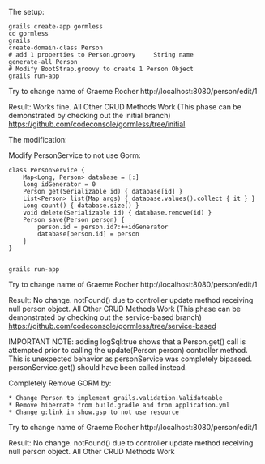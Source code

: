 The setup:

	grails create-app gormless
	cd gormless
	grails
	create-domain-class Person
	# add 1 properties to Person.groovy     String name
	generate-all Person 
	# Modify BootStrap.groovy to create 1 Person Object
	grails run-app

Try to change name of Graeme Rocher
http://localhost:8080/person/edit/1

Result: Works fine.
All Other CRUD Methods Work
(This phase can be demonstrated by checking out the initial branch)
https://github.com/codeconsole/gormless/tree/initial

The modification:

Modify PersonService to not use Gorm:

	class PersonService {
		Map<Long, Person> database = [:]
		long idGenerator = 0
		Person get(Serializable id) { database[id] }	
		List<Person> list(Map args) { database.values().collect { it } }
		Long count() { database.size() }
		void delete(Serializable id) { database.remove(id) }
		Person save(Person person) {
			person.id = person.id?:++idGenerator
			database[person.id] = person
		}
	}


	grails run-app

Try to change name of Graeme Rocher
http://localhost:8080/person/edit/1

Result: No change. notFound() due to controller update method receiving null person object.
All Other CRUD Methods Work
(This phase can be demonstrated by checking out the service-based branch)
https://github.com/codeconsole/gormless/tree/service-based

IMPORTANT NOTE: adding logSql:true shows that a Person.get() call is attempted prior to calling the update(Person person) controller method.  This is unexpected behavior as personService was completely bipassed.  personService.get() should have been called instead.

Completely Remove GORM by:

	* Change Person to implement grails.validation.Validateable
	* Remove hibernate from build.gradle and from application.yml
	* Change g:link in show.gsp to not use resource

Try to change name of Graeme Rocher
http://localhost:8080/person/edit/1

Result: No change. notFound() due to controller update method receiving null person object.
All Other CRUD Methods Work
